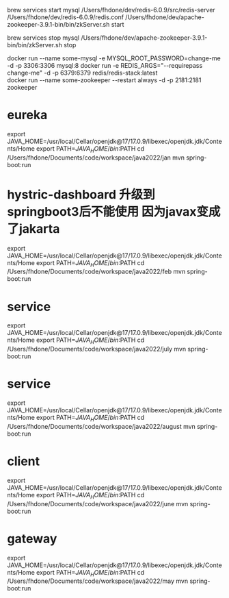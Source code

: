 brew services start mysql
/Users/fhdone/dev/redis-6.0.9/src/redis-server /Users/fhdone/dev/redis-6.0.9/redis.conf
/Users/fhdone/dev/apache-zookeeper-3.9.1-bin/bin/zkServer.sh start

brew services stop mysql
/Users/fhdone/dev/apache-zookeeper-3.9.1-bin/bin/zkServer.sh stop


docker run --name some-mysql -e MYSQL_ROOT_PASSWORD=change-me -d -p 3306:3306 mysql:8
docker run -e REDIS_ARGS="--requirepass change-me" -d -p 6379:6379  redis/redis-stack:latest  
docker run --name some-zookeeper --restart always -d -p 2181:2181 zookeeper 


# eureka
export JAVA_HOME=/usr/local/Cellar/openjdk@17/17.0.9/libexec/openjdk.jdk/Contents/Home
export PATH=$JAVA_HOME/bin:$PATH
cd /Users/fhdone/Documents/code/workspace/java2022/jan
mvn spring-boot:run

# hystric-dashboard 升级到springboot3后不能使用  因为javax变成了jakarta 
export JAVA_HOME=/usr/local/Cellar/openjdk@17/17.0.9/libexec/openjdk.jdk/Contents/Home
export PATH=$JAVA_HOME/bin:$PATH
cd /Users/fhdone/Documents/code/workspace/java2022/feb
mvn spring-boot:run

# service
export JAVA_HOME=/usr/local/Cellar/openjdk@17/17.0.9/libexec/openjdk.jdk/Contents/Home
export PATH=$JAVA_HOME/bin:$PATH
cd /Users/fhdone/Documents/code/workspace/java2022/july
mvn spring-boot:run

# service
export JAVA_HOME=/usr/local/Cellar/openjdk@17/17.0.9/libexec/openjdk.jdk/Contents/Home
export PATH=$JAVA_HOME/bin:$PATH
cd /Users/fhdone/Documents/code/workspace/java2022/august
mvn spring-boot:run

# client
export JAVA_HOME=/usr/local/Cellar/openjdk@17/17.0.9/libexec/openjdk.jdk/Contents/Home
export PATH=$JAVA_HOME/bin:$PATH
cd /Users/fhdone/Documents/code/workspace/java2022/june
mvn spring-boot:run

# gateway
export JAVA_HOME=/usr/local/Cellar/openjdk@17/17.0.9/libexec/openjdk.jdk/Contents/Home
export PATH=$JAVA_HOME/bin:$PATH
cd /Users/fhdone/Documents/code/workspace/java2022/may
mvn spring-boot:run